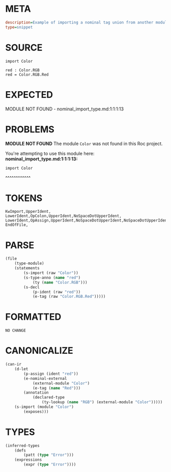 # META
~~~ini
description=Example of importing a nominal tag union from another module
type=snippet
~~~
# SOURCE
~~~roc
import Color

red : Color.RGB
red = Color.RGB.Red
~~~
# EXPECTED
MODULE NOT FOUND - nominal_import_type.md:1:1:1:13
# PROBLEMS
**MODULE NOT FOUND**
The module `Color` was not found in this Roc project.

You're attempting to use this module here:
**nominal_import_type.md:1:1:1:13:**
```roc
import Color
```
^^^^^^^^^^^^


# TOKENS
~~~zig
KwImport,UpperIdent,
LowerIdent,OpColon,UpperIdent,NoSpaceDotUpperIdent,
LowerIdent,OpAssign,UpperIdent,NoSpaceDotUpperIdent,NoSpaceDotUpperIdent,
EndOfFile,
~~~
# PARSE
~~~clojure
(file
	(type-module)
	(statements
		(s-import (raw "Color"))
		(s-type-anno (name "red")
			(ty (name "Color.RGB")))
		(s-decl
			(p-ident (raw "red"))
			(e-tag (raw "Color.RGB.Red")))))
~~~
# FORMATTED
~~~roc
NO CHANGE
~~~
# CANONICALIZE
~~~clojure
(can-ir
	(d-let
		(p-assign (ident "red"))
		(e-nominal-external
			(external-module "Color")
			(e-tag (name "Red")))
		(annotation
			(declared-type
				(ty-lookup (name "RGB") (external-module "Color")))))
	(s-import (module "Color")
		(exposes)))
~~~
# TYPES
~~~clojure
(inferred-types
	(defs
		(patt (type "Error")))
	(expressions
		(expr (type "Error"))))
~~~
